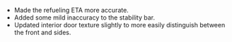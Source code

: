 - Made the refueling ETA more accurate.
- Added some mild inaccuracy to the stability bar.
- Updated interior door texture slightly to more easily distinguish between the front and sides.